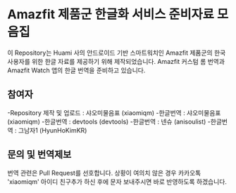 # Amazfit 제품군 한글화 서비스 준비자료 모음집

이 Repository는 Huami 사의 안드로이드 기반 스마트워치인 Amazfit 제품군의 한국 사용자를 위한 한글 자료를 제공하기 위해 제작되었습니다.
Amazfit 커스텀 롬 번역과 Amazfit Watch 앱의 한글 번역을 준비하고 있습니다.

## 참여자

-Repository 제작 및 업로드 : 샤오미물음표 (xiaomiqm)
-한글번역 : 샤오미물음표 (xiaomiqm)
-한글번역 : devtools (devtools)
-한글번역 : 넨슈 (anisoulist)
-한글번역 : 그남자1 (HyunHoKimKR)

## 문의 및 번역제보

번역 관련은 Pull Request를 선호합니다. 상황이 여의치 않은 경우 카카오톡 'xiaomiqm' 아이디 친구추가 하신 후에 문자 보내주시면 바로 반영하도록 하겠습니다.

